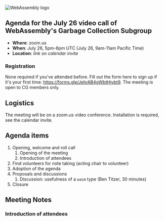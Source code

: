 ![WebAssembly logo](/images/WebAssembly.png)

## Agenda for the July 26 video call of WebAssembly's Garbage Collection Subgroup

- **Where**: zoom.us
- **When**: July 26, 5pm-6pm UTC (July 26, 9am-11am Pacific Time)
- **Location**: *link on calendar invite*

### Registration

None required if you've attended before. Fill out the form here to sign up if
it's your first time: https://forms.gle/JehrAB4gWbtHjybt9. The meeting is open
to CG members only.

## Logistics

The meeting will be on a zoom.us video conference.
Installation is required, see the calendar invite.

## Agenda items

1. Opening, welcome and roll call
    1. Opening of the meeting
    1. Introduction of attendees
1. Find volunteers for note taking (acting chair to volunteer)
1. Adoption of the agenda
1. Proposals and discussions
    1. Discussion: usefulness of a `wasm` type (Ben Titzer, 30 minutes)
1. Closure

## Meeting Notes

### Introduction of attendees

